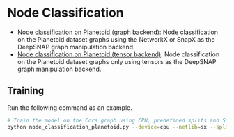 # Node Classification

* [Node classification on Planetoid (graph backend)](node_classification_planetoid.py): Node classification on the Planetoid dataset graphs using the NetworkX or SnapX as the DeepSNAP graph manipulation backend.
* [Node classification on Planetoid (tensor backend)](node_classification_planetoid_tensor.py): Node classification on the Planetoid dataset graphs only using tensors as the DeepSNAP graph manipulation backend.

## Training

Run the following command as an example.

```sh
# Train the model on the Cora graph using CPU, predefined splits and SnapX as the backend library
python node_classification_planetoid.py --device=cpu --netlib=sx --split=fixed
```